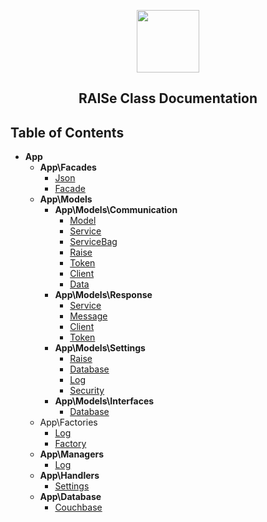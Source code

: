 <p align="center">
  <img src="http://imgur.com/iQU8c9L.png" width="100px"/>
</p>

<p align="center">
  <h2 align="center">RAISe Class Documentation</h2>
</p>

Table of Contents
-----------------

* **App**
    * **App\Facades**
        * [Json](App-Facades-Json.md)
        * [Facade](App-Facades-Facade.md)
    * **App\Models**
        * **App\Models\Communication**
            * [Model](App-Models-Communication-Model.md)
            * [Service](App-Models-Communication-Service.md)
            * [ServiceBag](App-Models-Communication-ServiceBag.md)
            * [Raise](App-Models-Communication-Raise.md)
            * [Token](App-Models-Communication-Token.md)
            * [Client](App-Models-Communication-Client.md)
            * [Data](App-Models-Communication-Data.md)
        * **App\Models\Response**
            * [Service](App-Models-Response-Service.md)
            * [Message](App-Models-Response-Message.md)
            * [Client](App-Models-Response-Client.md)
            * [Token](App-Models-Response-Token.md)
        * **App\Models\Settings**
            * [Raise](App-Models-Settings-Raise.md)
            * [Database](App-Models-Settings-Database.md)
            * [Log](App-Models-Settings-Log.md)
            * [Security](App-Models-Settings-Security.md)
        * **App\Models\Interfaces**
            * [Database](App-Models-Interfaces-Database.md)
    * App\Factories
        * [Log](App-Factories-Log.md)
        * [Factory](App-Factories-Factory.md)
    * **App\Managers**
        * [Log](App-Managers-Log.md)
    * **App\Handlers**
        * [Settings](App-Handlers-Settings.md)
    * **App\Database**
        * [Couchbase](App-Database-Couchbase.md)

